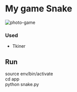 # My game Snake

![photo-game](https://github.com/andrew18ned/Python-Game-Snake/blob/main/app/game.png)

### Used
* Tkiner

## Run
source env/bin/activate  
cd app  
python snake.py
